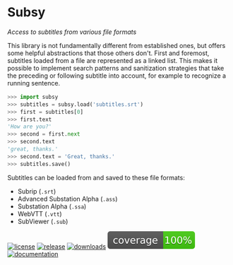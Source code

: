 ﻿# Subsy
*Access to subtitles from various file formats*

This library is not fundamentally different from established ones, but
offers some helpful abstractions that those others don't. First and
foremost, subtitles loaded from a file are represented as a linked list.
This makes it possible to implement search patterns and sanitization
strategies that take the preceding or following subtitle into account,
for example to recognize a running sentence.

```python
>>> import subsy
>>> subtitles = subsy.load('subtitles.srt')
>>> first = subtitles[0]
>>> first.text
'How are you?'
>>> second = first.next
>>> second.text
'great, thanks.'
>>> second.text = 'Great, thanks.'
>>> subtitles.save()
```

Subtitles can be loaded from and saved to these file formats:
* Subrip (`.srt`)
* Advanced Substation Alpha (`.ass`)
* Substation Alpha (`.ssa`)
* WebVTT (`.vtt`)
* SubViewer (`.sub`)

[![license](https://img.shields.io/badge/License-MIT-green.svg)](https://opensource.org/licenses/MIT)
[![release](https://img.shields.io/pypi/v/subsy.svg)](https://pypi.python.org/pypi/subsy)
[![downloads](https://pepy.tech/badge/subsy)](https://pepy.tech/project/subsy)
![coverage](tests/coverage.svg?raw=true)
[![documentation](https://readthedocs.org/projects/subsy/badge/?version=latest)](https://subsy.readthedocs.io/en/latest)
